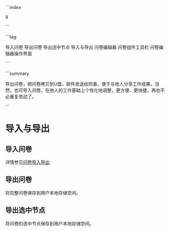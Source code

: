 \```index

9

\```

\```tag

导入问卷 导出问卷 导出选中节点 导入与导出 问卷编辑器 问卷组件工具栏 问卷编辑器操作界面

\```

\```summary

导出问卷，把问卷拷贝到U盘、邮件发送给同事，便于与他人分享工作成果。当然，也可导入问卷，在他人的工作基础上个性化地调整，更方便、更快捷，再也不必重复劳动了。

\```

# 导入与导出

## 导入问卷

详情参见[问卷导入导出](../../03newSurvey/03fromDocFile.md)

## 导出问卷

将完整问卷保存到用户本地存储空间。

## 导出选中节点

将问卷的选中节点保存到用户本地存储空间。
